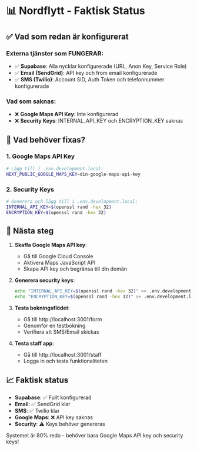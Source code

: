 # 📊 Nordflytt - Faktisk Status

## ✅ Vad som redan är konfigurerat

### Externa tjänster som FUNGERAR:
- ✅ **Supabase**: Alla nycklar konfigurerade (URL, Anon Key, Service Role)
- ✅ **Email (SendGrid)**: API key och from email konfigurerade
- ✅ **SMS (Twilio)**: Account SID, Auth Token och telefonnummer konfigurerade

### Vad som saknas:
- ❌ **Google Maps API Key**: Inte konfigurerad
- ❌ **Security Keys**: INTERNAL_API_KEY och ENCRYPTION_KEY saknas

## 🎯 Vad behöver fixas?

### 1. Google Maps API Key
```bash
# Lägg till i .env.development.local:
NEXT_PUBLIC_GOOGLE_MAPS_KEY=din-google-maps-api-key
```

### 2. Security Keys
```bash
# Generera och lägg till i .env.development.local:
INTERNAL_API_KEY=$(openssl rand -hex 32)
ENCRYPTION_KEY=$(openssl rand -hex 32)
```

## 🚀 Nästa steg

1. **Skaffa Google Maps API key**:
   - Gå till Google Cloud Console
   - Aktivera Maps JavaScript API
   - Skapa API key och begränsa till din domän

2. **Generera security keys**:
   ```bash
   echo "INTERNAL_API_KEY=$(openssl rand -hex 32)" >> .env.development.local
   echo "ENCRYPTION_KEY=$(openssl rand -hex 32)" >> .env.development.local
   ```

3. **Testa bokningsflödet**:
   - Gå till http://localhost:3001/form
   - Genomför en testbokning
   - Verifiera att SMS/Email skickas

4. **Testa staff app**:
   - Gå till http://localhost:3001/staff
   - Logga in och testa funktionaliteten

## 📈 Faktisk status
- **Supabase**: ✅ Fullt konfigurerad
- **Email**: ✅ SendGrid klar
- **SMS**: ✅ Twilio klar
- **Google Maps**: ❌ API key saknas
- **Security**: ⚠️ Keys behöver genereras

Systemet är 80% redo - behöver bara Google Maps API key och security keys!